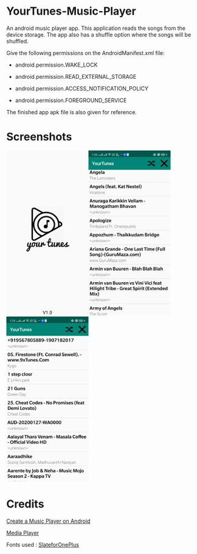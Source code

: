 # YourTunes-Music-Player
An android music player app. This application reads the songs from the device storage. The app also has a shuffle option where the songs will be shuffled. 

Give the following permissions on the AndroidManifest.xml file:

+ android.permission.WAKE_LOCK
* android.permission.READ_EXTERNAL_STORAGE
+ android.permission.ACCESS_NOTIFICATION_POLICY
* android.permission.FOREGROUND_SERVICE

The finished app apk file is also given for reference.

# Screenshots
 <img width="216" height="432" src="ss.png"><img width="216" height="432" src="ss2.png"><img width="216" height="432" src="ss3.png">

# Credits
[Create a Music Player on Android](https://code.tutsplus.com/tutorials/create-a-music-player-on-android-project-setup--mobile-22764)

[Media Player](https://developer.android.com/guide/topics/media/mediaplayer)

Fonts used : [SlateforOnePlus](https://drive.google.com/drive/u/0/folders/0B9UzADWnkrLHM0UtZWZTa0poTTA) 
